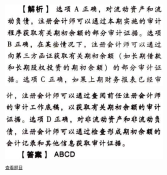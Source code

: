 ![](d559228a2272cad8422ce084abfcf062.png)

![](b73712b0ab08cfe70d6822ab507abb8d.png)

[查看题目](../其他特殊项目的审计.本章真题.md#19-题目)

